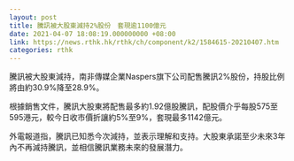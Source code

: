 ```yaml
---
layout: post
title: 騰訊被大股東減持2%股份　套現逾1100億元
date: 2021-04-07 18:08:19.000000000 +08:00
link: https://news.rthk.hk/rthk/ch/component/k2/1584615-20210407.htm
categories: rthk
---
```


騰訊被大股東減持，南非傳媒企業Naspers旗下公司配售騰訊2%股份，持股比例將由約30.9%降至28.9%。

根據銷售文件，騰訊大股東將配售最多約1.92億股騰訊，配股價介乎每股575至595港元，較今日收市價折讓約5%至9%，套現最多1142億元。

外電報道指，騰訊已知悉今次減持，並表示理解和支持。大股東承諾至少未來3年內不再減持騰訊，並相信騰訊業務未來的發展潛力。
